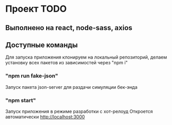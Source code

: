 # Проект TODO
## Выполнено на react, node-sass, axios

## Доступные команды

Для запуска приложения клонируем на локальный репозиторий, делаем установку всех пакетов из зависимостей через "npm i"

### "npm run fake-json"

Запуск пакета json-server для раздачи симуляции бек-энда

### "npm start"

Запуск приложения в режиме разработки с хот-релоуд
Откроется автоматически [http://localhost:3000](http://localhost:3000)





